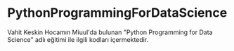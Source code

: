 # PythonProgrammingForDataScience
Vahit Keskin Hocamın Miuul'da bulunan "Python Programming for Data Science" adlı eğitimi ile ilgili kodları içermektedir.
